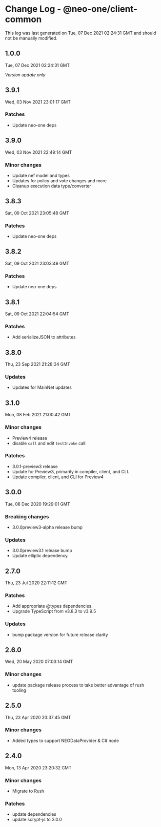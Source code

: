# Change Log - @neo-one/client-common

This log was last generated on Tue, 07 Dec 2021 02:24:31 GMT and should not be manually modified.

## 1.0.0
Tue, 07 Dec 2021 02:24:31 GMT

*Version update only*

## 3.9.1
Wed, 03 Nov 2021 23:01:17 GMT

### Patches

- Update neo-one deps

## 3.9.0
Wed, 03 Nov 2021 22:49:14 GMT

### Minor changes

- Update nef model and types
- Updates for policy and vote changes and more
- Cleanup execution data type/converter

## 3.8.3
Sat, 09 Oct 2021 23:05:48 GMT

### Patches

- Update neo-one deps

## 3.8.2
Sat, 09 Oct 2021 23:03:49 GMT

### Patches

- Update neo-one deps

## 3.8.1
Sat, 09 Oct 2021 22:04:54 GMT

### Patches

- Add serializeJSON to attributes

## 3.8.0
Thu, 23 Sep 2021 21:28:34 GMT

### Updates

- Updates for MainNet updates

## 3.1.0
Mon, 08 Feb 2021 21:00:42 GMT

### Minor changes

- Preview4 release
- disable `call` and edit `testInvoke` call

### Patches

- 3.0.1-preview3 release
- Update for Preview3, primarily in compiler, client, and CLI.
- Update compiler, client, and CLI for Preview4

## 3.0.0
Tue, 08 Dec 2020 19:29:01 GMT

### Breaking changes

- 3.0.0preview3-alpha release bump

### Updates

- 3.0.0preview3.1 release bump
- Update elliptic dependency.

## 2.7.0
Thu, 23 Jul 2020 22:11:12 GMT

### Patches

- Add appropriate @types dependencies.
- Upgrade TypeScript from v3.8.3 to v3.9.5

### Updates

- bump package version for future release clarity

## 2.6.0
Wed, 20 May 2020 07:03:14 GMT

### Minor changes

- update package release process to take better advantage of rush tooling

## 2.5.0
Thu, 23 Apr 2020 20:37:45 GMT

### Minor changes

- Added types to support NEODataProvider & C# node

## 2.4.0
Mon, 13 Apr 2020 23:20:32 GMT

### Minor changes

- Migrate to Rush

### Patches

- update dependencies
- update scrypt-js to 3.0.0


